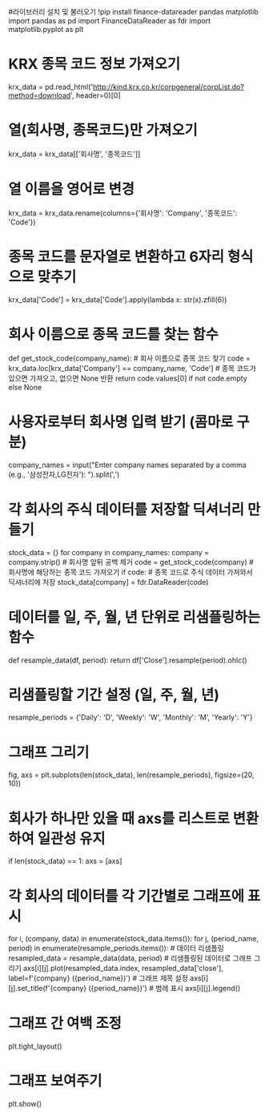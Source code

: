 #라이브러리 설치 및 불러오기
!pip install finance-datareader pandas matplotlib
import pandas as pd
import FinanceDataReader as fdr
import matplotlib.pyplot as plt

# KRX 종목 코드 정보 가져오기
krx_data = pd.read_html('http://kind.krx.co.kr/corpgeneral/corpList.do?method=download', header=0)[0]
# 열(회사명, 종목코드)만 가져오기
krx_data = krx_data[['회사명', '종목코드']]
# 열 이름을 영어로 변경
krx_data = krx_data.rename(columns={'회사명': 'Company', '종목코드': 'Code'})
# 종목 코드를 문자열로 변환하고 6자리 형식으로 맞추기
krx_data['Code'] = krx_data['Code'].apply(lambda x: str(x).zfill(6))

# 회사 이름으로 종목 코드를 찾는 함수
def get_stock_code(company_name):
    # 회사 이름으로 종목 코드 찾기
    code = krx_data.loc[krx_data['Company'] == company_name, 'Code']
    # 종목 코드가 있으면 가져오고, 없으면 None 반환
    return code.values[0] if not code.empty else None

# 사용자로부터 회사명 입력 받기 (콤마로 구분)
company_names = input("Enter company names separated by a comma (e.g., '삼성전자,LG전자'): ").split(',')

# 각 회사의 주식 데이터를 저장할 딕셔너리 만들기
stock_data = {}
for company in company_names:
    company = company.strip()  # 회사명 앞뒤 공백 제거
    code = get_stock_code(company)  # 회사명에 해당하는 종목 코드 가져오기
    if code:
        # 종목 코드로 주식 데이터 가져와서 딕셔너리에 저장
        stock_data[company] = fdr.DataReader(code)

# 데이터를 일, 주, 월, 년 단위로 리샘플링하는 함수
def resample_data(df, period):
    return df['Close'].resample(period).ohlc()

# 리샘플링할 기간 설정 (일, 주, 월, 년)
resample_periods = {'Daily': 'D', 'Weekly': 'W', 'Monthly': 'M', 'Yearly': 'Y'}

# 그래프 그리기
fig, axs = plt.subplots(len(stock_data), len(resample_periods), figsize=(20, 10))

# 회사가 하나만 있을 때 axs를 리스트로 변환하여 일관성 유지
if len(stock_data) == 1:
    axs = [axs]

# 각 회사의 데이터를 각 기간별로 그래프에 표시
for i, (company, data) in enumerate(stock_data.items()):
    for j, (period_name, period) in enumerate(resample_periods.items()):
        # 데이터 리샘플링
        resampled_data = resample_data(data, period)
        # 리샘플링된 데이터로 그래프 그리기
        axs[i][j].plot(resampled_data.index, resampled_data['close'], label=f'{company} ({period_name})')
        # 그래프 제목 설정
        axs[i][j].set_title(f'{company} ({period_name})')
        # 범례 표시
        axs[i][j].legend()

# 그래프 간 여백 조정
plt.tight_layout()
# 그래프 보여주기
plt.show()

